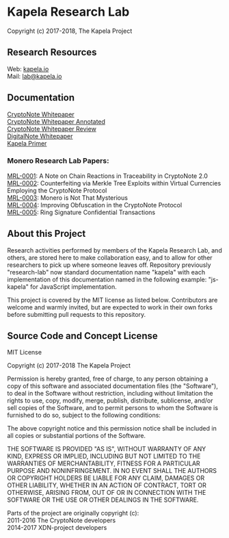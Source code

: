 # Kapela Research Lab

Copyright (c) 2017-2018, The Kapela Project

## Research Resources

Web: [kapela.io](http://kapela.io)  
Mail: [lab@kapela.io](mailto:lab@kapela.io)  

## Documentation
[CryptoNote Whitepaper](whitepapers/cryptonote_whitepaper.pdf)<br>
[CryptoNote Whitepaper Annotated](whitepapers/cryptonote_whitepaper_annotated.pdf)<br>
[CryptoNote Whitepaper Review](whitepapers/cryptonote_whitepaper_review.pdf)<br>
[DigitalNote Whitepaper](whitepapers/digitalnote_whitepaper.pdf)<br>
[Kapela Primer](PRIMER.md)

### Monero Research Lab Papers: <br>
[MRL-0001](https://lab.getmonero.org/pubs/MRL-0001.pdf): A Note on Chain Reactions in Traceability in CryptoNote 2.0 <br>
[MRL-0002](https://lab.getmonero.org/pubs/MRL-0002.pdf): Counterfeiting via Merkle Tree Exploits within Virtual Currencies Employing the CryptoNote Protocol <br>
[MRL-0003](https://lab.getmonero.org/pubs/MRL-0003.pdf): Monero is Not That Mysterious <br>
[MRL-0004](https://lab.getmonero.org/pubs/MRL-0004.pdf): Improving Obfuscation in the CryptoNote Protocol <br>
[MRL-0005](https://lab.getmonero.org/pubs/MRL-0005.pdf): Ring Signature Confidential Transactions <br>

## About this Project

Research activities performed by members of the Kapela Research Lab, and others, are stored here to make collaboration easy, and to allow for other researchers to pick up where someone leaves off. Repository previously "research-lab" now standard documentation name "kapela" with each implementation of this documentation named in the following example: "js-kapela" for JavaScript implementation.

This project is covered by the MIT license as listed below. Contributors are welcome and warmly invited, but are expected to work in their own forks before submitting pull requests to this repository.

## Source Code and Concept License

MIT License

Copyright (c) 2017-2018 The Kapela Project

Permission is hereby granted, free of charge, to any person obtaining a copy of this software and associated documentation files (the "Software"), to deal in the Software without restriction, including without limitation the rights to use, copy, modify, merge, publish, distribute, sublicense, and/or sell copies of the Software, and to permit persons to whom the Software is furnished to do so, subject to the following conditions:

The above copyright notice and this permission notice shall be included in all copies or substantial portions of the Software.

THE SOFTWARE IS PROVIDED "AS IS", WITHOUT WARRANTY OF ANY KIND, EXPRESS OR IMPLIED, INCLUDING BUT NOT LIMITED TO THE WARRANTIES OF MERCHANTABILITY, FITNESS FOR A PARTICULAR PURPOSE AND NONINFRINGEMENT. IN NO EVENT SHALL THE AUTHORS OR COPYRIGHT HOLDERS BE LIABLE FOR ANY CLAIM, DAMAGES OR OTHER LIABILITY, WHETHER IN AN ACTION OF CONTRACT, TORT OR OTHERWISE, ARISING FROM, OUT OF OR IN CONNECTION WITH THE SOFTWARE OR THE USE OR OTHER DEALINGS IN THE SOFTWARE.

Parts of the project are originally copyright (c):  
2011-2016 The CryptoNote developers  
2014-2017 XDN-project developers  
